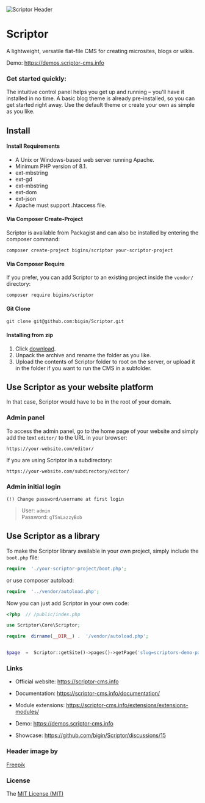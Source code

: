 
![Scriptor Header](https://scriptor-cms.info/site/themes/info/images/scriptor-header.png)

  

# Scriptor

A lightweight, versatile flat-file CMS for creating microsites, blogs or wikis.

  

Demo: https://demos.scriptor-cms.info

  

### Get started quickly:

The intuitive control panel helps you get up and running – you'll have it installed in no time. A basic blog theme is already pre-installed, so you can get started right away. Use the default theme or create your own as simple as you like. 
  
  
  


## Install

#### Install Requirements

- A Unix or Windows-based web server running Apache.
- Minimum PHP version of 8.1.
- ext-mbstring
- ext-gd
- ext-mbstring
- ext-dom
- ext-json
- Apache must support .htaccess file.


#### Via Composer Create-Project

Scriptor is available from Packagist and can also be installed by entering the composer command:

```
composer create-project bigins/scriptor your-scriptor-project
```

#### Via Composer Require

If you prefer, you can add Scriptor to an existing project inside the `vendor/` directory:

```
composer require bigins/scriptor
```

  

#### Git Clone

```
git clone git@github.com:bigin/Scriptor.git
```

#### Installing from zip

1. Click [download](https://scriptor-cms.info).
2. Unpack the archive and rename the folder as you like.
3. Upload the contents of Scriptor folder to root on the server, or upload it in the folder if you want to run the CMS in a subfolder.

   
   
## Use Scriptor as your website platform
In that case, Scriptor would have to be in the root of your domain.

### Admin panel
To access the admin panel, go to the home page of your website and simply add the text `editor/` to the URL in your browser:

```
https://your-website.com/editor/
```
  

If you are using Scriptor in a subdirectory:

```
https://your-website.com/subdirectory/editor/
```

### Admin initial login

`(!) Change password/username at first login`

> User: `admin`   
> Password: `gT5nLazzyBob`


## Use Scriptor as a library

To make the Scriptor library available in your own project, simply include the `boot.php` file:  

```php
require  './your-scriptor-project/boot.php';
```


or use composer autoload:

```php
require  '../vendor/autoload.php';
```
 

Now you can just add Scriptor in your own code:

```php
<?php  // /public/index.php

use Scriptor\Core\Scriptor;

require  dirname(__DIR__) .  '/vendor/autoload.php';


$page  =  Scriptor::getSite()->pages()->getPage('slug=scriptors-demo-page');
```
  

### Links

- Official website: https://scriptor-cms.info

- Documentation: https://scriptor-cms.info/documentation/

- Module extensions: https://scriptor-cms.info/extensions/extensions-modules/

- Demo: https://demos.scriptor-cms.info

- Showcase: https://github.com/bigin/Scriptor/discussions/15

  

### Header image by

[Freepik](https://www.freepik.com/free-vector/flat-cms-content-landing-page-style_11817459.htm#query=website%20cms%20content&position=3&from_view=search&track=sph#position=3&query=website%20cms%20content)

  

### License

The [MIT License (MIT)](https://github.com/bigin/Scriptor/blob/master/LICENSE)
